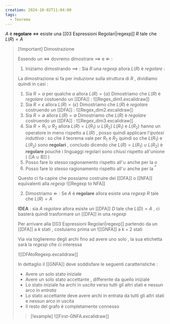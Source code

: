 ```yaml
---
creation: 2024-10-02T11:04:00
tags:
  - Teorema
---
```

$A$ è **regolare** $\iff$ esiste una [[03 Espressioni Regolari|regexp]] $R$ tale che $L(R)=A$

>[!important] Dimostrazione
>
>Essendo un $\iff$ dovremo dimostrare $\implies$ e $\Longleftarrow$ : 
>
>1. Iniziamo dimostrando $\implies$ : Sia $R$ una *regexp* allora $L(R)$ è *regolare* :
>
>La dimostrazione si fa per *induzione* sulla struttura di $R$ , dividiamo quindi in casi : 
>1. Sia $R=a$ per qualche $a$ allora $L(R) = \{a\}$ 
>   Dimostriamo che $L(R)$ è *regolare* costuendo un [[DFA]] :
>   ![[Regex_dim1.excalidraw]]
>2. Sia $R =\epsilon$ allora $L(R)=\{\epsilon\}$
>   Dimostriamo che $L(R)$ è *regolare* costruendo un [[DFA]] :
>   ![[Regex_dim2.excalidraw]]
>3. Sia $R=\emptyset$ allora $L(R) = \emptyset$
>   Dimostriamo che $L(R)$ è *regolare* costruendo un [[DFA]] :
>   ![[Regex_dim3.excalidraw]]
>4. Sia $R = R_1 \cup R_2$ allora $L(R) = L(R_1)\cup L(R_2)$
>   $L(R_1)$ e $L(R_2)$ hanno un operatore in meno rispetto a $L(R)$ , posso quindi applicare l'*ipotesi induttiva* : so che il teorema vale per $R_1$ e $R_2$ quindi so che $L(R_1)$ e $L(R_2)$ sono **regolari** , concludo dicendo che $L(R)=L(R_1)\cup L(R_2)$ è **regolare** pouchè i linguaggi regolari sono *chiusi* rispetto all'unione ( [[A ∪ B]] )
>5. Posso fare lo stesso ragionamento rispetto all'$\cup$ anche per la $o$
>6. Posso fare lo stesso ragionamento rispetto all'$\cup$ anche per la $^*$ 
>
>Questo ci fa capire che possiamo costruire dei [[DFA]] o [[NFA]] equivalenti alla *regexp*
>![[Regexp to NFA]]
>
>2. Dimostriamo $\Longleftarrow$ :
>Se $A$ è **regolare** allora esiste una *regexp* $R$ tale che $L(R)=A$ 
>
>**IDEA** : sia $A$ *regolare* allora esiste un [[DFA]] $D$ tale che $L(D) = A$ , ci basterà quindi trasformare un [[DFA]] in una *regexp* 
>
>Per arrivare alla [[03 Espressioni Regolari|regexp]] partendo da un [[DFA]] a $k$ stati  , costuiamo prima un ![[GNFA]] a $k+2$ stati 
>
>Via via toglieremo degli archi fino ad avere uno solo , la sua etichetta sarà la *regexp* che ci interessa 
>
>![[DFAtoRegexp.excalidraw]]
>
>In dettaglio il [[GNFA]] deve soddisfare le seguenti caratteristiche : 
>+ Avere un solo stato iniziale
>+ Avere un solo stato accettante , differente da quello iniziale
>+ Lo stato iniziale ha archi in *uscita* verso tutti gli altri stati e nessun arco in *entrata*
>+ Lo stato accettante deve avere archi in entrata da tutti gli altri stati e nessun arco in uscita 
>+ Il resto del grafo è completamente connesso 
>  
>>[!example] 
![[First-GNFA.excalidraw]]

